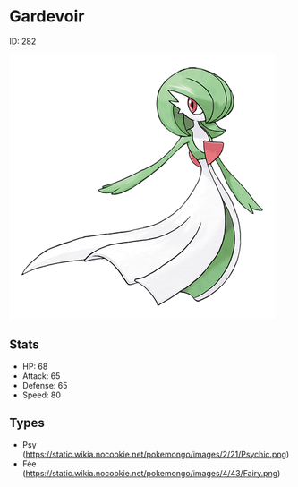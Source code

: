 # Gardevoir


ID: 282

![](https://raw.githubusercontent.com/PokeAPI/sprites/master/sprites/pokemon/other/official-artwork/282.png "Gardevoir")

## Stats


 - HP: 68
 - Attack: 65
 - Defense: 65
 - Speed: 80

## Types


 - Psy (https://static.wikia.nocookie.net/pokemongo/images/2/21/Psychic.png)
 - Fée (https://static.wikia.nocookie.net/pokemongo/images/4/43/Fairy.png)
